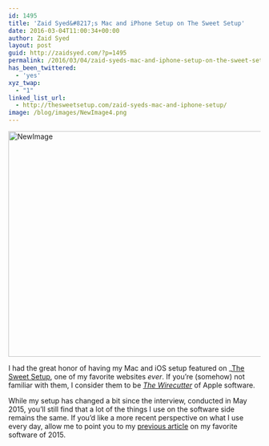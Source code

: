 ```yaml
---
id: 1495
title: 'Zaid Syed&#8217;s Mac and iPhone Setup on The Sweet Setup'
date: 2016-03-04T11:00:34+00:00
author: Zaid Syed
layout: post
guid: http://zaidsyed.com/?p=1495
permalink: /2016/03/04/zaid-syeds-mac-and-iphone-setup-on-the-sweet-setup/
has_been_twittered:
  - 'yes'
xyz_twap:
  - "1"
linked_list_url:
  - http://thesweetsetup.com/zaid-syeds-mac-and-iphone-setup/
image: /blog/images/NewImage4.png
---
```

<img style="display:block; margin-left:auto; margin-right:auto;" src="http://zaidsyed.com/images/NewImage4.png" alt="NewImage" title="NewImage.png" border="0" width="600" height="450" />
  
I had the great honor of having my Mac and iOS setup featured on _[The Sweet Setup</em>](http://thesweetsetup.com/), one of my favorite websites _ever_. If you&#8217;re (somehow) not familiar with them, I consider them to be _[The Wirecutter](http://thewirecutter.com)_ of Apple software.</p> 

While my setup has changed a bit since the interview, conducted in May 2015, you&#8217;ll still find that a lot of the things I use on the software side remains the same. If you&#8217;d like a more recent perspective on what I use every day, allow me to point you to my [previous article](http://zaidsyed.com/2016/01/05/command-z-favorites-2015/) on my favorite software of 2015.